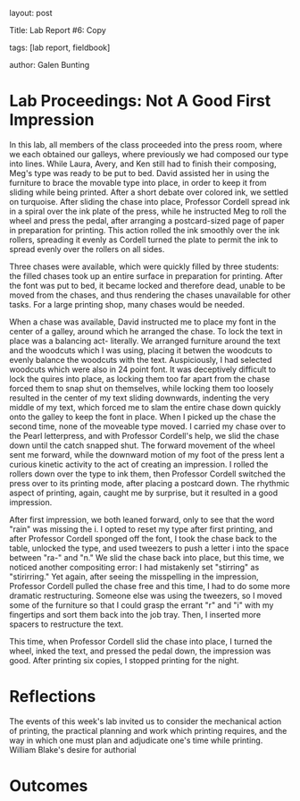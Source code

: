 layout: post

Title: Lab Report #6: Copy

tags: [lab report, fieldbook]

author: Galen Bunting

# Lab Proceedings: Not A Good First Impression

In this lab, all members of the class proceeded into the press room, where we each obtained our galleys, where previously we had composed our 
type into lines. While Laura, Avery, and Ken still had to finish their composing, Meg's type was ready to be put to bed. David assisted her in 
using the furniture to brace the movable type into place, in order to keep it from sliding while being printed. After a short debate over colored 
ink, we settled on turquoise. After sliding the chase into place, Professor Cordell spread ink in a spiral over the ink plate of the press,
while he instructed Meg to roll the wheel and press the pedal, after arranging a postcard-sized page of paper in preparation for printing. 
This action rolled the ink smoothly over the ink rollers, spreading it evenly as Cordell turned the plate to permit the ink to spread evenly 
over the rollers on all sides. 

Three chases were available, which were quickly filled by three students: the filled chases took up an entire surface in preparation for printing. 
After the font was put to bed, it became locked and therefore dead, unable to be moved from the chases, and thus rendering the chases unavailable
for other tasks. For a large printing shop, many chases would be needed. 

When a chase was available, David instructed me to place my font in the center of a galley, around which he arranged the chase. To lock the text
in place was a balancing act- literally. We arranged furniture around the text and the woodcuts which I was using, placing it betwen the woodcuts 
to evenly balance the woodcuts with the text. Auspiciously, I had selected woodcuts which were also in 24 point font. It was deceptively difficult to 
lock the quires into place, as locking them too far apart from the chase forced them to snap shut on themselves, while locking them too loosely 
resulted in the center of my text sliding downwards, indenting the very middle of my text, which forced me to slam the entire chase down quickly 
onto the galley to keep the font in place. When I picked up the chase the second time, none of the moveable type moved. I carried my chase over 
to the Pearl letterpress, and with Professor Cordell's help, we slid the chase down until the catch snapped shut. The forward movement of the 
wheel sent me forward, while the downward motion of my foot of the press lent a curious kinetic activity to the act of creating an impression. 
I rolled the rollers down over the type to ink them, then Professor Cordell switched the press over to its printing mode, after placing a 
postcard down. The rhythmic aspect of printing, again, caught me by surprise, but it resulted in a good impression. 

After first impression, we both leaned forward, only to see that the word "rain" was missing the i. I opted to reset my type after first printing, 
and after Professor Cordell sponged off the font, I took the chase back to the table, unlocked the type, and used tweezers to push a letter i
into the space between "ra-" and "n." We slid the chase back into place, but this time, we noticed another compositing error: I had 
mistakenly set "stirring" as "stirirring." Yet again, after seeing the misspelling in the impression, Professor Cordell pulled the chase free
and this time, I had to do some more dramatic restructuring. Someone else was using the tweezers, so I moved some of the furniture so that I 
could grasp the errant "r" and "i" with my fingertips and sort them back into the job tray. Then, I inserted more spacers to restructure the text. 

This time, when Professor Cordell slid the chase into place, I turned the wheel, inked the text, and pressed the pedal down, the impression was 
good. After printing six copies, I stopped printing for the night.

# Reflections

The events of this week's lab invited us to consider the mechanical action of printing, the practical planning and work which printing requires, 
and the way in which one must plan and adjudicate one's time while printing. William Blake's desire for authorial 

# Outcomes 

